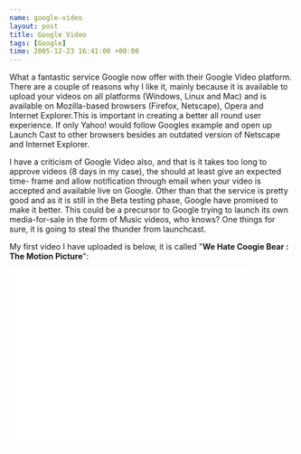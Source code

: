 ```yaml
--- 
name: google-video
layout: post
title: Google Video
tags: [Google]
time: 2005-12-23 16:41:00 +00:00
---
```


What a fantastic service Google now offer with their Google Video platform.
There are a couple of reasons why I like it, mainly because it is available to
upload your videos on all platforms (Windows, Linux and Mac) and is available
on Mozilla-based browsers (Firefox, Netscape), Opera and Internet
Explorer.This is important in creating a better all round user experience. If
only Yahoo! would follow Googles example and open up Launch Cast to other
browsers besides an outdated version of Netscape and Internet Explorer.

I have a criticism of Google Video also, and that is it takes too long to
approve videos (8 days in my case), the should at least give an expected time-
frame and allow notification through email when your video is accepted and
available live on Google. Other than that the service is pretty good and as it
is still in the Beta testing phase, Google have promised to make it better.
This could be a precursor to Google trying to launch its own media-for-sale in
the form of Music videos, who knows? One things for sure, it is going to steal
the thunder from launchcast.

My first video I have uploaded is below, it is called "**We Hate Coogie Bear :
The Motion Picture**":

<iframe width="420" height="315" src="//www.youtube.com/embed/iQ6vOrftvIU" frameborder="0" allowfullscreen></iframe>